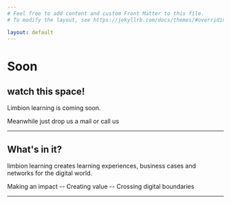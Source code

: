 ```yaml
---
# Feel free to add content and custom Front Matter to this file.
# To modify the layout, see https://jekyllrb.com/docs/themes/#overriding-theme-defaults

layout: default
---
```


# Soon
## watch this space!

Limbion learning is coming soon.

Meanwhile just drop us a mail or call us

***

## What's in it?

limbion learning creates learning experiences, business cases and networks for the digital world.



Making an impact -- Creating value -- Crossing digital boundaries

***